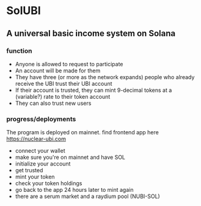 # SolUBI
## A universal basic income system on Solana

### function

 - Anyone is allowed to request to participate
 - An account will be made for them
 - They have three (or more as the network expands) people who already receive the UBI trust their UBI account
 - If their account is trusted, they can mint 9-decimal tokens at a (variable?) rate to their token account
 - They can also trust new users

 ### progress/deployments

 The program is deployed on mainnet. find frontend app here https://nuclear-ubi.com
  - connect your wallet
  - make sure you're on mainnet and have SOL
  - initialize your account
  - get trusted
  - mint your token
  - check your token holdings
  - go back to the app 24 hours later to mint again
  - there are a serum market and a raydium pool (NUBI-SOL)
